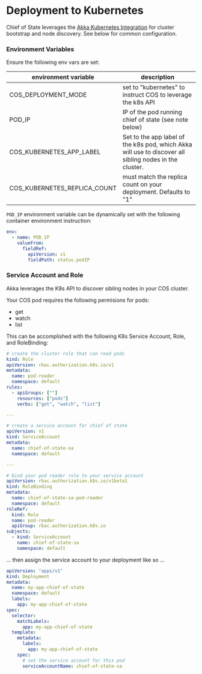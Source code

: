 # Deployment to Kubernetes

Chief of State leverages the [Akka Kubernetes Integration](https://doc.akka.io/docs/akka-management/current/kubernetes-deployment/index.html) for cluster bootstrap and node discovery. See below for common configuration.

### Environment Variables

Ensure the following env vars are set:

| environment variable | description |
| --- | --- |
| COS_DEPLOYMENT_MODE | set to "kubernetes" to instruct COS to leverage the k8s API |
| POD_IP | IP of the pod running chief of state (see note below) |
| COS_KUBERNETES_APP_LABEL | Set to the app label of the k8s pod, which Akka will use to discover all sibling nodes in the cluster. |
| COS_KUBERNETES_REPLICA_COUNT | must match the replica count on your deployment. Defaults to "1" |


`POD_IP` environment variable can be dynamically set with the following container environment instruction:
```yaml
env:
  - name: POD_IP
    valueFrom:
      fieldRef:
        apiVersion: v1
        fieldPath: status.podIP
```

### Service Account and Role

Akka leverages the K8s API to discover sibling nodes in your COS cluster.

Your COS pod requires the following permisions for pods:
- get
- watch
- list

This can be accomplished with the following K8s Service Account, Role, and RoleBinding:
```yaml
# create the cluster role that can read pods
kind: Role
apiVersion: rbac.authorization.k8s.io/v1
metadata:
  name: pod-reader
  namespace: default
rules:
  - apiGroups: [""]
    resources: ["pods"]
    verbs: ["get", "watch", "list"]

---

# create a service account for chief of state
apiVersion: v1
kind: ServiceAccount
metadata:
  name: chief-of-state-sa
  namespace: default

---

# bind your pod reader role to your service account
apiVersion: rbac.authorization.k8s.io/v1beta1
kind: RoleBinding
metadata:
  name: chief-of-state-sa-pod-reader
  namespace: default
roleRef:
  kind: Role
  name: pod-reader
  apiGroup: rbac.authorization.k8s.io
subjects:
  - kind: ServiceAccount
    name: chief-of-state-sa
    namespace: default
```

... then assign the service account to your deployment like so ...
```yaml
apiVersion: "apps/v1"
kind: Deployment
metadata:
  name: my-app-chief-of-state
  namespace: default
  labels:
    app: my-app-chief-of-state
spec:
  selector:
    matchLabels:
      app: my-app-chief-of-state
  template:
    metadata:
      labels:
        app: my-app-chief-of-state
    spec:
      # set the service account for this pod
      serviceAccountName: chief-of-state-sa
```
